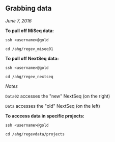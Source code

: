 ## Grabbing data

*June 7, 2016*

**To pull off MiSeq data:**

`ssh <username>@gold`

`cd /ahg/regev_miseq01`

**To pull off NextSeq data:**

`ssh <username>@gold`

`cd /ahg/regev_nextseq`

*Notes*

`Data02` accesses the "new" NextSeq (on the right)

`Data` accesses the "old" NextSeq (on the left)

**To acccess data in specific projects:**

`ssh <username>@gold`

`cd /ahg/regevdata/projects`
